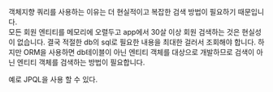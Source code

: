 객체지향 쿼리를 사용하는 이유는 더 현실적이고 복잡한 검색 방법이 필요하기 때문입니다.  
모든 회원 엔티티를 메모리에 오렬두고 app에서 30살 이상 회원 검색하는 것은 현실성이 없습니다. 결국 적절한 db의 sql로 필요한 내용을 최대한 걸러서 조회해야 합니다. 하지만 ORM을 사용하면 db테이블이 아닌 엔티티 객체를 대상으로 개발하므로 검색이 아닌 엔티티 객체를 검색하는 방법이 필요합니다.

예로 JPQL을 사용 할 수 있다.